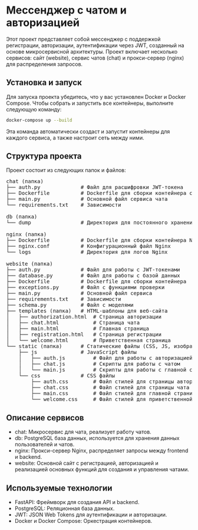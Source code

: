 # Мессенджер с чатом и авторизацией

Этот проект представляет собой мессенджер с поддержкой регистрации, авторизации, аутентификации через JWT, созданный на основе микросервисной архитектуры. Проект включает несколько сервисов: сайт (website), сервис чатов (chat) и прокси-сервер (nginx) для распределения запросов.

## Установка и запуск

Для запуска проекта убедитесь, что у вас установлен Docker и Docker Compose. Чтобы собрать и запустить все контейнеры, выполните следующую команду:

```bash
docker-compose up --build
```

Эта команда автоматически создаст и запустит контейнеры для каждого сервиса, а также настроит сеть между ними.

## Структура проекта

Проект состоит из следующих папок и файлов:

<pre>
chat (папка)
├── auth.py             # Файл для расшифровки JWT-токена
├── Dockerfile          # Dockerfile для сборки контейнера сервиса чата
├── main.py             # Основной файл сервиса чата
└── requirements.txt    # Зависимости

db (папка)
└── dump                # Директория для постоянного хранения данных базы данных

nginx (папка)
├── Dockerfile          # Dockerfile для сборки контейнера Nginx
├── nginx.conf          # Конфигурационный файл Nginx
└── logs                # Директория для логов Nginx

website (папка)
├── auth.py             # Файл для работы с JWT-токенами
├── database.py         # Файл для работы с базой данных
├── Dockerfile          # Dockerfile для сборки контейнера
├── exceptions.py       # Файл с функциями проверки
├── main.py             # Основной файл сервиса
├── requirements.txt    # Зависимости
├── schema.py           # Файл с моделями
├── templates (папка)   # HTML-шаблоны для веб-сайта
│   ├── authorization.html  # Страница авторизации
│   ├── chat.html           # Страница чата
│   ├── main.html           # Главная страница
│   ├── registration.html   # Страница регистрации
│   └── welcome.html        # Приветственная страница
└── static (папка)      # Статические файлы (CSS, JS, изображения) для веб-сайта
    ├── js              # JavaScript файлы
    │   ├── auth.js         # Файл для работы с авторизацией
    │   ├── chat.js         # Скрипты для работы с чатом
    │   └── main.js         # Скрипты для работы с главной страницей
    └── css             # CSS файлы
        ├── auth.css        # Файл стилей для страницы авторизации и регистрации
        ├── chat.css        # Файл стилей для страницы чата
        ├── main.css        # Файл стилей для главной страницы
        └── welcome.css     # Файл стилей для приветственной страницы
</pre>

## Описание сервисов

 - chat: Микросервис для чата, реализует работу чатов.
 - db: PostgreSQL база данных, используется для хранения данных пользователей и чатов.
 - nginx: Прокси-сервер Nginx, распределяет запросы между frontend и backend.
 - website: Основной сайт с регистрацией, авторизацией и реализацией основных функций для создания и управления чатами.

## Используемые технологии

 - FastAPI: Фреймворк для создания API и backend.
 - PostgreSQL: Реляционная база данных.
 - JWT: JSON Web Tokens для аутентификации и авторизации.
 - Docker и Docker Compose: Оркестрация контейнеров.